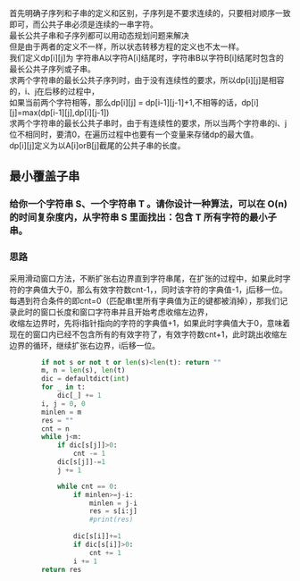首先明确子序列和子串的定义和区别，子序列是不要求连续的，只要相对顺序一致即可，而公共子串必须是连续的一串字符。  
最长公共子串和子序列都可以用动态规划问题来解决  
但是由于两者的定义不一样，所以状态转移方程的定义也不太一样。  
我们定义dp[i][j]为 字符串A以字符A[i]结尾时，字符串B以字符B[i]结尾时包含的最长公共子序列或子串。  
求两个字符串的最长公共子序列时，由于没有连续性的要求，所以dp[i][j]是相容的，i、j在后移的过程中，  
如果当前两个字符相等，那么dp[i][j] = dp[i-1][j-1]+1,不相等的话，dp[i][j]=max(dp[i-1][j],dp[i][j-1])  
求两个字符串的最长公共子串时，由于有连续性的要求，所以当两个字符串的i、j位不相同时，要清0，在遍历过程中也要有一个变量来存储dp的最大值。  
dp[i][j]定义为以A[i]orB[j]截尾的公共子串的长度。  

## 最小覆盖子串
### 给你一个字符串 S、一个字符串 T 。请你设计一种算法，可以在 O(n) 的时间复杂度内，从字符串 S 里面找出：包含 T 所有字符的最小子串。
### 思路
采用滑动窗口方法，不断扩张右边界直到字符串尾，在扩张的过程中，如果此时字符的字典值大于0，那么有效字符数cnt-1，，同时该字符的字典值-1，j后移一位。  
每遇到符合条件的即cnt=0（匹配串t里所有字典值为正的键都被消掉），那我们记录此时的窗口长度和窗口字符串并且开始考虑收缩左边界，  
收缩左边界时，先将i指针指向的字符的字典值+1，如果此时字典值大于0，意味着现在的窗口内已经不包含所有的有效字符了，有效字符数cnt+1，此时跳出收缩左边界的循环，继续扩张右边界，i后移一位。
```python
        if not s or not t or len(s)<len(t): return ""
        m, n = len(s), len(t)
        dic = defaultdict(int)
        for _ in t:
            dic[_] += 1
        i, j = 0, 0
        minlen = m
        res = ""
        cnt = n
        while j<m:
            if dic[s[j]]>0:
                cnt -= 1
            dic[s[j]]-=1
            j += 1

            while cnt == 0:
                if minlen>=j-i:
                    minlen = j-i 
                    res = s[i:j]
                    #print(res)
              
                dic[s[i]]+=1
                if dic[s[i]]>0:
                    cnt += 1
                i += 1
        return res
